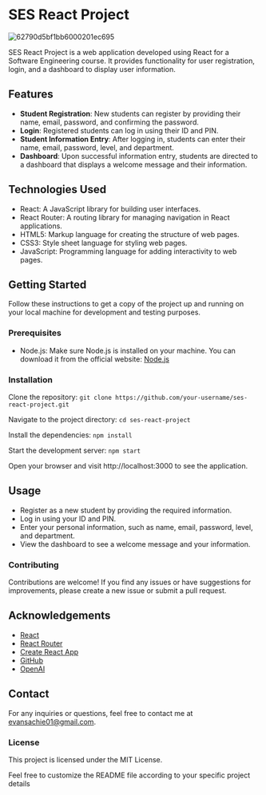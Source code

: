 # SES React Project

![62790d5bf1bb6000201ec695](https://github.com/AWESOME04/SES-React-Project/assets/102630199/b8e197be-5cae-40ae-8c62-5b047be8fa9c)

SES React Project is a web application developed using React for a Software Engineering course. It provides functionality for user registration, login, and a dashboard to display user information.

## Features

- **Student Registration**: New students can register by providing their name, email, password, and confirming the password.
- **Login**: Registered students can log in using their ID and PIN.
- **Student Information Entry**: After logging in, students can enter their name, email, password, level, and department.
- **Dashboard**: Upon successful information entry, students are directed to a dashboard that displays a welcome message and their information.


## Technologies Used

- React: A JavaScript library for building user interfaces.
- React Router: A routing library for managing navigation in React applications.
- HTML5: Markup language for creating the structure of web pages.
- CSS3: Style sheet language for styling web pages.
- JavaScript: Programming language for adding interactivity to web pages.

## Getting Started

Follow these instructions to get a copy of the project up and running on your local machine for development and testing purposes.

### Prerequisites

- Node.js: Make sure Node.js is installed on your machine. You can download it from the official website: [Node.js](https://nodejs.org/)

### Installation

Clone the repository:
   ```git clone https://github.com/your-username/ses-react-project.git```
   
Navigate to the project directory:
```cd ses-react-project```

Install the dependencies:
```npm install```

Start the development server:
```npm start```

  Open your browser and visit http://localhost:3000 to see the application.
  
  
## Usage

- Register as a new student by providing the required information.
- Log in using your ID and PIN.
- Enter your personal information, such as name, email, password, level, and department.
- View the dashboard to see a welcome message and your information.


### Contributing

Contributions are welcome! If you find any issues or have suggestions for improvements, please create a new issue or submit a pull request.

## Acknowledgements

- [React](https://reactjs.org)
- [React Router](https://reactrouter.com)
- [Create React App](https://create-react-app.dev)
- [GitHub](https://github.com)
- [OpenAI](https://openai.com)

## Contact

For any inquiries or questions, feel free to contact me at [evansachie01@gmail.com](mailto:evansachie01@gmail.com).

### License

This project is licensed under the MIT License.

Feel free to customize the README file according to your specific project details



